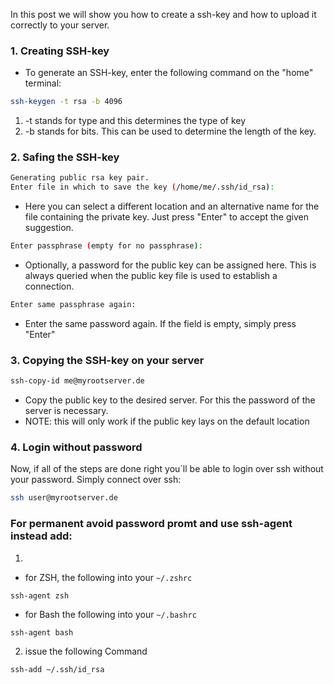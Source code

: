 In this post we will show you how to create a ssh-key and how to upload it correctly to your server.

### 1. Creating SSH-key

- To generate an SSH-key, enter the following command on the "home" terminal:
```bash
ssh-keygen -t rsa -b 4096
```

1. -t stands for type and this determines the type of key
2. -b stands for bits. This can be used to determine the length of the key.

### 2. Safing the SSH-key

```bash
Generating public rsa key pair.
Enter file in which to save the key (/home/me/.ssh/id_rsa):
```

- Here you can select a different location and an alternative name for the file containing the private key. Just press "Enter" to accept the given suggestion.

```bash
Enter passphrase (empty for no passphrase):
```

- Optionally, a password for the public key can be assigned here. This is always queried when the public key file is used to establish a connection.

```bash
Enter same passphrase again:
```

- Enter the same password again. If the field is empty, simply press "Enter"

### 3. Copying the SSH-key on your server

```bash
ssh-copy-id me@myrootserver.de
```

- Copy the public key to the desired server. For this the password of the server is necessary.
- NOTE: this will only work if the public key lays on the default location

### 4. Login without password

Now, if all of the steps are done right you´ll be able to login over ssh without your password.
Simply connect over ssh:

```bash
ssh user@myrootserver.de
```
### For permanent avoid password promt and use ssh-agent instead add:

1.
* for ZSH, the following into your `~/.zshrc`

```
ssh-agent zsh
```

* for Bash the following into your `~/.bashrc`

```
ssh-agent bash
```

2. issue the following Command
```
ssh-add ~/.ssh/id_rsa
```

